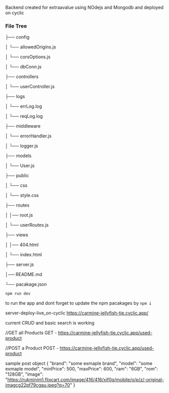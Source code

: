Backend created for extraavalue using NOdejs and Mongodb and deployed on cyclic

### File Tree

├── config

│ └── allowedOrigins.js

│ └── corsOptions.js

│ └── dbConn.js

├── controllers

│ └── userController.js

├── logs

│ └── errLog.log

│ └── reqLog.log

├── middleware

│ └── errorHandler.js

│ └── logger.js

├── models

│ └── User.js

├── public

│ └── css

│ └── style.css

├── routes

│ │── root.js

│ └── userRoutes.js

├── views

│ │── 404.html

│ └── index.html

├── server.js

│── README.md

└── pacakage.json

`npm run dev`

to run the app and dont forget to update the npm pacakages by `npm i`

server-deploy-live_on-cyclic https://carmine-jellyfish-tie.cyclic.app/

current CRUD and basic search is working

//GET all Products
GET - https://carmine-jellyfish-tie.cyclic.app/used-product

//POST a Product
POST - https://carmine-jellyfish-tie.cyclic.app/used-product

sample post object
{
"brand": "some exmaple brand",
"model": "some exmaple model",
"minPrice": 500,
"maxPrice": 600,
"ram": "6GB",
"rom": "128GB",
"image": "https://rukminim1.flixcart.com/image/416/416/xif0q/mobile/o/p/z/-original-imagcg22pf79cgau.jpeg?q=70"
}
